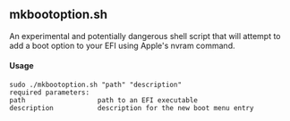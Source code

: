 ## mkbootoption.sh

An experimental and potentially dangerous shell script that will attempt to add a boot option to your EFI using Apple's nvram command.

#### Usage

```
sudo ./mkbootoption.sh "path" "description"
required parameters:
path                  path to an EFI executable
description           description for the new boot menu entry
```

